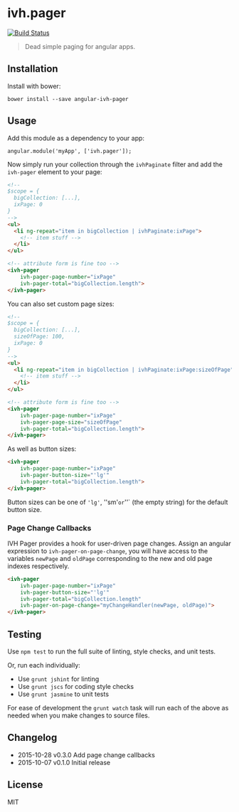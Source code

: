 
# ivh.pager

[![Build Status](https://secure.travis-ci.org/iVantage/angular-ivh-pager.png?branch=master)](https://travis-ci.org/iVantage/angular-ivh-pager)

> Dead simple paging for angular apps.


## Installation

Install with bower:

```
bower install --save angular-ivh-pager
```


## Usage

Add this module as a dependency to your app:

```
angular.module('myApp', ['ivh.pager']);
```

Now simply run your collection through the `ivhPaginate` filter and add the
`ivh-pager` element to your page:

```html
<!--
$scope = {
  bigCollection: [...],
  ixPage: 0
}
-->
<ul>
  <li ng-repeat="item in bigCollection | ivhPaginate:ixPage">
    <!-- item stuff -->
  </li>
</ul>

<!-- attribute form is fine too -->
<ivh-pager
    ivh-pager-page-number="ixPage"
    ivh-pager-total="bigCollection.length">
</ivh-pager>
```

You can also set custom page sizes:

```html
<!--
$scope = {
  bigCollection: [...],
  sizeOfPage: 100,
  ixPage: 0
}
-->
<ul>
  <li ng-repeat="item in bigCollection | ivhPaginate:ixPage:sizeOfPage">
    <!-- item stuff -->
  </li>
</ul>

<!-- attribute form is fine too -->
<ivh-pager
    ivh-pager-page-number="ixPage"
    ivh-pager-page-size="sizeOfPage"
    ivh-pager-total="bigCollection.length">
</ivh-pager>
```

As well as button sizes:

```html
<ivh-pager
    ivh-pager-page-number="ixPage"
    ivh-pager-button-size="'lg'" 
    ivh-pager-total="bigCollection.length">
</ivh-pager>
```

Button sizes can be one of `'lg'`, ''sm'` or `''` (the empty string) for the
default button size.

### Page Change Callbacks

IVH Pager provides a hook for user-driven page changes. Assign an angular
expression to `ivh-pager-on-page-change`, you will have access to the variables
`newPage` and `oldPage` corresponding to the new and old page indexes
respectively.

```html
<ivh-pager
    ivh-pager-page-number="ixPage"
    ivh-pager-button-size="'lg'" 
    ivh-pager-total="bigCollection.length"
    ivh-pager-on-page-change="myChangeHandler(newPage, oldPage)">
</ivh-pager>
```

## Testing

Use `npm test` to run the full suite of linting, style checks, and unit tests.

Or, run each individually:

- Use `grunt jshint` for linting
- Use `grunt jscs` for coding style checks
- Use `grunt jasmine` to unit tests

For ease of development the `grunt watch` task will run each of the above as
needed when you make changes to source files.


## Changelog

- 2015-10-28 v0.3.0 Add page change callbacks
- 2015-10-07 v0.1.0 Initial release


## License

MIT
